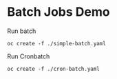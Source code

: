 # Batch Jobs Demo

Run batch
```
oc create -f ./simple-batch.yaml
```

Run Cronbatch
```
oc create -f ./cron-batch.yaml
```
